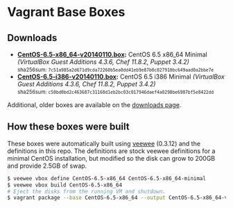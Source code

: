 # Vagrant Base Boxes

## Downloads

* **[CentOS-6.5-x86_64-v20140110.box](http://developer.nrel.gov/downloads/vagrant-boxes/CentOS-6.5-x86_64-v20140110.box):** CentOS 6.5 x86\_64 Minimal *(VirtualBox Guest Additions 4.3.6, Chef 11.8.2, Puppet 3.4.2)*  
  <small>sha256sum: `7c51a985a2d671d9cda72260b5ea0dd41eb9e87b0c027910bc649aad0a2bbe7e`</small>
* **[CentOS-6.5-i386-v20140110.box](http://developer.nrel.gov/downloads/vagrant-boxes/CentOS-6.5-i386-v20140110.box):** CentOS 6.5 i386 Minimal *(VirtualBox Guest Additions 4.3.6, Chef 11.8.2, Puppet 3.4.2)*  
  <small>sha256sum: `c50bd0bd2c463687c31168d1eb2bc03c017946daef4a0298be6987bf5e8422dd`</small>

Additional, older boxes are available on the [downloads page](http://nrel.github.io/vagrant-boxes/).

## How these boxes were built

These boxes were automatically built using [veewee](https://github.com/jedi4ever/veewee) (0.3.12) and the definitions in this repo. The definitions are stock veewee definitions for a minimal CentOS installation, but modified so the disk can grow to 200GB and provide 2.5GB of swap.

```sh
$ veewee vbox define CentOS-6.5-x86_64 CentOS-6.5-x86_64-minimal
$ veewee vbox build CentOS-6.5-x86_64
# Eject the disks from the running VM and shutdown.
$ vagrant package --base CentOS-6.5-x86_64 --output CentOS-6.5-x86_64-v20140110.box
```
